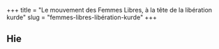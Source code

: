 +++
title = "Le mouvement des Femmes Libres, à la tête de la libération kurde"
slug = "femmes-libres-libération-kurde"
+++

<h2>
Hie
</h2>
